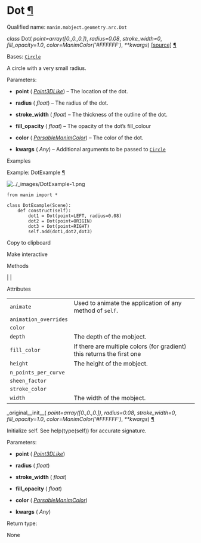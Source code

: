 # Dot [¶](https://docs.manim.community/en/stable/reference/manim.mobject.geometry.arc.Dot.html\#dot "Link to this heading")

Qualified name: `manim.mobject.geometry.arc.Dot`

_class_ Dot( _point=array(\[0.,0.,0.\])_, _radius=0.08_, _stroke\_width=0_, _fill\_opacity=1.0_, _color=ManimColor('#FFFFFF')_, _\*\*kwargs_) [\[source\]](https://docs.manim.community/en/stable/_modules/manim/mobject/geometry/arc.html#Dot) [¶](https://docs.manim.community/en/stable/reference/manim.mobject.geometry.arc.Dot.html#manim.mobject.geometry.arc.Dot "Link to this definition")

Bases: [`Circle`](https://docs.manim.community/en/stable/reference/manim.mobject.geometry.arc.Circle.html#manim.mobject.geometry.arc.Circle "manim.mobject.geometry.arc.Circle")

A circle with a very small radius.

Parameters:

- **point** ( [_Point3DLike_](https://docs.manim.community/en/stable/reference/manim.typing.html#manim.typing.Point3DLike "manim.typing.Point3DLike")) – The location of the dot.

- **radius** ( _float_) – The radius of the dot.

- **stroke\_width** ( _float_) – The thickness of the outline of the dot.

- **fill\_opacity** ( _float_) – The opacity of the dot’s fill\_colour

- **color** ( [_ParsableManimColor_](https://docs.manim.community/en/stable/reference/manim.utils.color.core.html#manim.utils.color.core.ParsableManimColor "manim.utils.color.core.ParsableManimColor")) – The color of the dot.

- **kwargs** ( _Any_) – Additional arguments to be passed to [`Circle`](https://docs.manim.community/en/stable/reference/manim.mobject.geometry.arc.Circle.html#manim.mobject.geometry.arc.Circle "manim.mobject.geometry.arc.Circle")


Examples

Example: DotExample [¶](https://docs.manim.community/en/stable/reference/manim.mobject.geometry.arc.Dot.html#dotexample)

![../_images/DotExample-1.png](https://docs.manim.community/en/stable/_images/DotExample-1.png)

```
from manim import *

class DotExample(Scene):
    def construct(self):
        dot1 = Dot(point=LEFT, radius=0.08)
        dot2 = Dot(point=ORIGIN)
        dot3 = Dot(point=RIGHT)
        self.add(dot1,dot2,dot3)

```

Copy to clipboard

Make interactive

Methods

|
|

Attributes

|     |     |
| --- | --- |
| `animate` | Used to animate the application of any method of `self`. |
| `animation_overrides` |  |
| `color` |  |
| `depth` | The depth of the mobject. |
| `fill_color` | If there are multiple colors (for gradient) this returns the first one |
| `height` | The height of the mobject. |
| `n_points_per_curve` |  |
| `sheen_factor` |  |
| `stroke_color` |  |
| `width` | The width of the mobject. |

\_original\_\_init\_\_( _point=array(\[0.,0.,0.\])_, _radius=0.08_, _stroke\_width=0_, _fill\_opacity=1.0_, _color=ManimColor('#FFFFFF')_, _\*\*kwargs_) [¶](https://docs.manim.community/en/stable/reference/manim.mobject.geometry.arc.Dot.html#manim.mobject.geometry.arc.Dot._original__init__ "Link to this definition")

Initialize self. See help(type(self)) for accurate signature.

Parameters:

- **point** ( [_Point3DLike_](https://docs.manim.community/en/stable/reference/manim.typing.html#manim.typing.Point3DLike "manim.typing.Point3DLike"))

- **radius** ( _float_)

- **stroke\_width** ( _float_)

- **fill\_opacity** ( _float_)

- **color** ( [_ParsableManimColor_](https://docs.manim.community/en/stable/reference/manim.utils.color.core.html#manim.utils.color.core.ParsableManimColor "manim.utils.color.core.ParsableManimColor"))

- **kwargs** ( _Any_)


Return type:

None